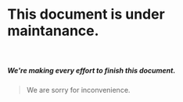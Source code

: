 # This document is under maintanance.

<br>

##### We're making every effort to finish this document. 

> We are sorry for inconvenience.


<br>
